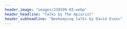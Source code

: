 ```yaml
---
header_image: "images/230509-03.webp"
header_headline: "Talks by The Apiarist"
header_subheadline: "Beekeeping talks by David Evans"
---
```

